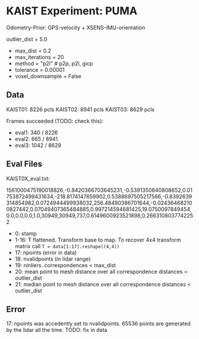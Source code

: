 
# KAIST Experiment: PUMA

Odometry-Prior: GPS-velocity + XSENS-IMU-orientation

outlier_dist = 5.0

- max_dist = 0.2
- max_iterations = 20
- method = "p2l" # p2p, p2l, gicp
- tolerance = 0.00001
- voxel_downsample = False


## Data

KAIST01: 8226 pcls 
KAIST02: 8941 pcls
KAIST03: 8629 pcls


Frames succeeded (TODO: check this):
- eval1: 340 / 8226
- eval2: 665 / 8941
- eval3: 1042 / 8629


## Eval Files

KAIST0X_eval.txt:

1561000475190018826,-0.8420366703645231,-0.5391350840808652,0.01753872499431634,-218.8174147659902,0.5388697505217566,-0.8392639314854982,0.0724944499938032,256.48490386701644,-0.024364682100827442,0.07049407365484885,0.997214594681425,19.0750097849454,0.0,0.0,0.0,1.0,30949,30949,737,0.6149600923521898,0.2663108037742252

- 0: stamp
- 1-16: T flattened. Transform base to map. To recover 4x4 transform matrix call `T = data[1:17].reshape((4,4))`
- 17: npoints (error in data)
- 18: nvalidpoints (in lidar range)
- 19: ninliers. correspondences < max_dist
- 20: mean point to mesh distance over all correspondence distances < outlier_dist
- 21: median point to mesh distance over all correspondence distances < outlier_dist

## Error

17: npoints was accedently set to nvalidpoints. 65536 points are generated by the lidar all the time. TODO: fix in data

